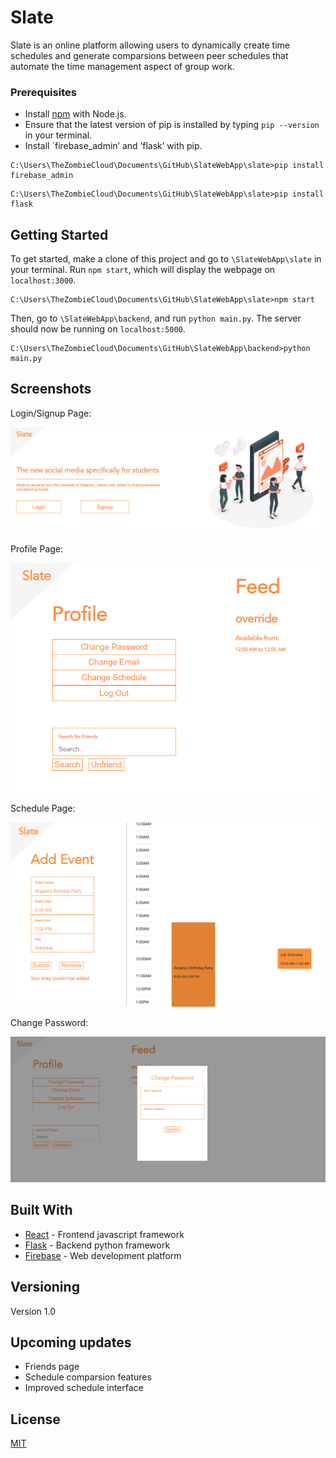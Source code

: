 # Slate

Slate is an online platform allowing users to dynamically create time schedules and generate comparsions between peer schedules that automate the time management aspect of group work.

### Prerequisites
* Install [npm](https://www.npmjs.com/get-npm) with Node.js.
* Ensure that the latest version of pip is installed by typing `pip --version` in your terminal.
* Install `firebase_admin’ and ‘flask’ with pip.

```
C:\Users\TheZombieCloud\Documents\GitHub\SlateWebApp\slate>pip install firebase_admin
```

```
C:\Users\TheZombieCloud\Documents\GitHub\SlateWebApp\slate>pip install flask
```


## Getting Started

To get started, make a clone of this project and go to `\SlateWebApp\slate` in your terminal. Run `npm start`, which will display the webpage on `localhost:3000`.

```
C:\Users\TheZombieCloud\Documents\GitHub\SlateWebApp\slate>npm start
```

Then, go to `\SlateWebApp\backend`, and run `python main.py`. The server should now be running on `localhost:5000`.

```
C:\Users\TheZombieCloud\Documents\GitHub\SlateWebApp\backend>python main.py
```

## Screenshots

Login/Signup Page:

![Login/Signup Page](/screenshots/home.PNG?raw=true "Login/Signup Page")

Profile Page:

![Profile Page](/screenshots/profile.PNG?raw=true "Profile Page")

Schedule Page:

![Schedule Page](/screenshots/schedule.PNG?raw=true "Schedule Page")

Change Password:

![Change Password](/screenshots/password.PNG?raw=true "Change Password")

## Built With

* [React](https://reactjs.org/) - Frontend javascript framework
* [Flask](https://palletsprojects.com/p/flask/) - Backend python framework
* [Firebase](https://firebase.google.com/) - Web development platform

## Versioning

Version 1.0

## Upcoming updates
* Friends page
* Schedule comparsion features
* Improved schedule interface

## License

[MIT](https://choosealicense.com/licenses/mit/)

